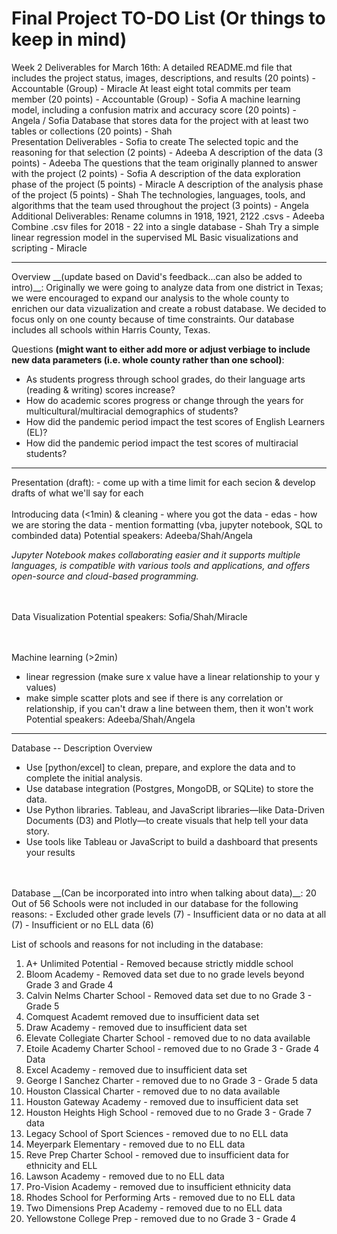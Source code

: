 # Final Project TO-DO List (Or things to keep in mind)

Week 2 Deliverables for March 16th:
A detailed README.md file that includes the project status, images, descriptions, and results (20 points) - Accountable (Group) - Miracle
At least eight total commits per team member (20 points) - Accountable (Group) - Sofia
A machine learning model, including a confusion matrix and accuracy score (20 points) - Angela / Sofia
Database that stores data for the project with at least two tables or collections (20 points) - Shah
<br>
Presentation Deliverables - Sofia to create
The selected topic and the reasoning for that selection (2 points) - Adeeba
A description of the data (3 points) - Adeeba
The questions that the team originally planned to answer with the project (2 points) - Sofia
A description of the data exploration phase of the project (5 points) - Miracle
A description of the analysis phase of the project (5 points) - Shah
The technologies, languages, tools, and algorithms that the team used throughout the project (3 points) - Angela
<br>
Additional Deliverables:
Rename columns in 1918, 1921, 2122 .csvs - Adeeba
Combine .csv files for 2018 - 22 into a single database - Shah
Try a simple linear regression model in the supervised ML
Basic visualizations and scripting - Miracle

<hr>
Overview __(update based on David's feedback...can also be added to intro)__:
Originally we were going to analyze data from one district in Texas; we were encouraged to expand our analysis to the whole county to enrichen our data vizualization and create a robust database. We decided to focus only on one county because of time constraints. Our database includes all schools within Harris County, Texas.


Questions __(might want to either add more or adjust verbiage to include new data parameters (i.e. whole county rather than one school)__:
* As students progress through school grades, do their language arts (reading & writing) scores increase?
* How do academic scores progress or change through the years for multicultural/multiracial demographics of students? 
* How did the pandemic period impact the test scores of English Learners (EL)? 
* How did the pandemic period impact the test scores of multiracial students?

<hr>
Presentation (draft):
- come up with a time limit for each secion & develop drafts of what we'll say for each
<br>
<br>
Introducing data (<1min) & cleaning
- where you got the data
- edas
- how we are storing the data
- mention formatting (vba, jupyter notebook, SQL to combinded data)
Potential speakers: Adeeba/Shah/Angela

*Jupyter Notebook makes collaborating easier and it supports multiple languages, is compatible with various tools and applications, and offers open-source and cloud-based programming.*
<br>
<br>
<br>

Data Visualization
Potential speakers: Sofia/Shah/Miracle
<br>
<br>
<br>

Machine learning (>2min)
- linear regression (make sure x value have a linear relationship to your y values)
- make simple scatter plots and see if there is any correlation or relationship, if you can't draw a line between them, then it won't work
Potential speakers: Adeeba/Shah/Angela



<hr>

Database -- Description Overview
- Use [python/excel] to clean, prepare, and explore the data and to complete the initial analysis. 
- Use database integration (Postgres, MongoDB, or SQLite) to store the data. 
- Use Python libraries. Tableau, and JavaScript libraries—like Data-Driven Documents (D3) and Plotly—to create visuals that help tell your data story.
- Use tools like Tableau or JavaScript to build a dashboard that presents your results
<br>
<br>
Database __(Can be incorporated into intro when talking about data)__:
20 Out of 56 Schools were not included in our database for the following reasons:
- Excluded other grade levels (7)
- Insufficient data or no data at all (7)
- Insufficient or no ELL data (6)

List of schools and reasons for not including in the database:
1. A+ Unlimited Potential - Removed because strictly middle school
11. Bloom Academy - Removed data set due to no grade levels beyond Grade 3 and Grade 4 
12. Calvin Nelms Charter School - Removed data set due to no Grade 3 - Grade 5
14. Comquest Academt removed due to insufficient data set 
18. Draw Academy - removed due to insufficient data set
19. Elevate Collegiate Charter School - removed due to no data available
20. Etoile Academy Charter School - removed due to no Grade 3 - Grade 4 Data 
21. Excel Academy - removed due to insufficient data set 
23. George I Sanchez Charter - removed due to no Grade 3 - Grade 5 data
28. Houston Classical Charter - removed due to no data available
29. Houston Gateway Academy - removed due to insufficient data set
30. Houston Heights High School - removed due to no Grade 3 - Grade 7 data
37. Legacy School of Sport Sciences - removed due to no ELL data
38. Meyerpark Elementary - removed due to no ELL data
42. Reve Prep Charter School - removed due to insufficient data for ethnicity and ELL
49. Lawson Academy - removed due to no ELL data
50. Pro-Vision Academy - removed due to insufficient ethnicity data
51. Rhodes School for Performing Arts - removed due to no ELL data
54. Two Dimensions Prep Academy - removed due to no ELL data
55. Yellowstone College Prep - removed due to no Grade 3 - Grade 4
